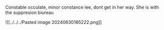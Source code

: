 Constable occulate, minor constance lee, dont get in her way. She is with the suppresion biureau

![[../../../Pasted image 20240630185222.png]]